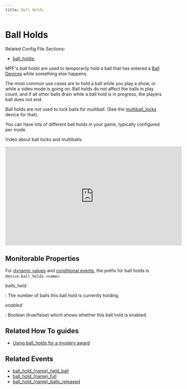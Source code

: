 ```yaml
---
title: Ball Holds
---
```


# Ball Holds


Related Config File Sections:

* [ball_holds:](../config/ball_holds.md)

MPF's *ball holds* are used to temporarily hold a ball that has entered
a [Ball Devices](../mechs/ball_devices/index.md) while
something else happens.

The most common use cases are to hold a ball while you play a show, or
while a video mode is going on. Ball holds do not affect the balls in
play count, and if all other balls drain while a ball hold is in
progress, the players ball does not end.

Ball holds are *not* used to lock balls for multiball. (See the
[multiball_locks](multiballs/multiball_locks.md) device for that).

You can have lots of different ball holds in your game, typically
configured per mode.

Video about ball locks and multiballs:

<div class="video-wrapper">
<iframe width="560" height="315" src="https://www.youtube.com/embed/2mFkgIlksC4" title="YouTube video player" frameborder="0" allow="accelerometer; autoplay; clipboard-write; encrypted-media; gyroscope; picture-in-picture" allowfullscreen></iframe>
</div>

## Monitorable Properties

For
[dynamic values](../config/instructions/dynamic_values.md) and
[conditional events](../events/overview/conditional.md), the prefix for ball holds is `device.ball_holds.<name>`.

*balls_held*

:   The number of balls this ball hold is currently holding

*enabled*

:   Boolean (true/false) which shows whether this ball hold is enabled.

## Related How To guides

* [Using ball_holds for a mystery award](../cookbook/mystery_award.md)

## Related Events

* [ball_hold_(name)_held_ball](../events/ball_hold_ball_hold_held_ball.md)
* [ball_hold_(name)_full](../events/ball_hold_ball_hold_full.md)
* [ball_hold_(name)_balls_released](../events/ball_hold_ball_hold_balls_released.md)
